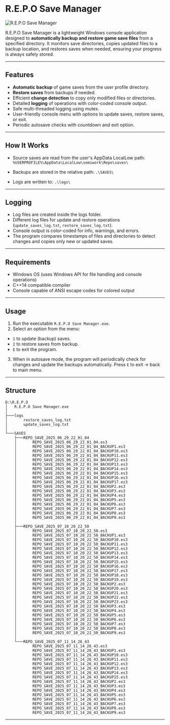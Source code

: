 # R.E.P.O Save Manager

![R.E.P.O Save Manager](https://img.shields.io/badge/status-active-brightgreen)

R.E.P.O Save Manager is a lightweight Windows console application designed to **automatically backup and restore game save files** from a specified directory. It monitors save directories, copies updated files to a backup location, and restores saves when needed, ensuring your progress is always safely stored.

---

## Features

- **Automatic backup** of game saves from the user profile directory.
- **Restore saves** from backups if needed.
- Efficient **change detection** to copy only modified files or directories.
- Detailed **logging** of operations with color-coded console output.
- Safe multi-threaded logging using mutex.
- User-friendly console menu with options to update saves, restore saves, or exit.
- Periodic autosave checks with countdown and exit option.

---

## How It Works

- Source saves are read from the user's AppData LocalLow path:
    `%USERPROFILE%\AppData\LocalLow\semiwork\Repo\saves\`

- Backups are stored in the relative path:
    `.\SAVES\`

- Logs are written to:
    `.\logs\`

---

## Logging

- Log files are created inside the logs folder.
- Different log files for update and restore operations (`update_saves_log.txt`, `restore_saves_log.txt`).
- Console output is color-coded for info, warnings, and errors.
- The program compares timestamps of files and directories to detect changes and copies only new or updated saves.

---

## Requirements

- Windows OS (uses Windows API for file handling and console operations)
- C++14 compatible compiler
- Console capable of ANSI escape codes for colored output

---

## Usage

1. Run the executable `R.E.P.O Save Manager.exe`.
2. Select an option from the menu:  
- `1` to update (backup) saves.  
- `2` to restore saves from backup.  
- `E` to exit the program.
3. When in autosave mode, the program will periodically check for changes and update the backups automatically. Press `E` to exit -> back to main menu.

---

## Structure

```
D:\R.E.P.O
│   R.E.P.O Save Manager.exe
│
├───logs
│       restore_saves_log.txt
│       update_saves_log.txt
│
└───SAVES
    ├───REPO_SAVE_2025_06_29_22_01_04
    │       REPO_SAVE_2025_06_29_22_01_04.es3
    │       REPO_SAVE_2025_06_29_22_01_04_BACKUP1.es3
    │       REPO_SAVE_2025_06_29_22_01_04_BACKUP10.es3
    │       REPO_SAVE_2025_06_29_22_01_04_BACKUP11.es3
    │       REPO_SAVE_2025_06_29_22_01_04_BACKUP12.es3
    │       REPO_SAVE_2025_06_29_22_01_04_BACKUP13.es3
    │       REPO_SAVE_2025_06_29_22_01_04_BACKUP14.es3
    │       REPO_SAVE_2025_06_29_22_01_04_BACKUP15.es3
    │       REPO_SAVE_2025_06_29_22_01_04_BACKUP16.es3
    │       REPO_SAVE_2025_06_29_22_01_04_BACKUP17.es3
    │       REPO_SAVE_2025_06_29_22_01_04_BACKUP2.es3
    │       REPO_SAVE_2025_06_29_22_01_04_BACKUP3.es3
    │       REPO_SAVE_2025_06_29_22_01_04_BACKUP4.es3
    │       REPO_SAVE_2025_06_29_22_01_04_BACKUP5.es3
    │       REPO_SAVE_2025_06_29_22_01_04_BACKUP6.es3
    │       REPO_SAVE_2025_06_29_22_01_04_BACKUP7.es3
    │       REPO_SAVE_2025_06_29_22_01_04_BACKUP8.es3
    │       REPO_SAVE_2025_06_29_22_01_04_BACKUP9.es3
    │
    ├───REPO_SAVE_2025_07_10_20_22_50
    │       REPO_SAVE_2025_07_10_20_22_50.es3
    │       REPO_SAVE_2025_07_10_20_22_50_BACKUP1.es3
    │       REPO_SAVE_2025_07_10_20_22_50_BACKUP10.es3
    │       REPO_SAVE_2025_07_10_20_22_50_BACKUP11.es3
    │       REPO_SAVE_2025_07_10_20_22_50_BACKUP12.es3
    │       REPO_SAVE_2025_07_10_20_22_50_BACKUP13.es3
    │       REPO_SAVE_2025_07_10_20_22_50_BACKUP14.es3
    │       REPO_SAVE_2025_07_10_20_22_50_BACKUP15.es3
    │       REPO_SAVE_2025_07_10_20_22_50_BACKUP16.es3
    │       REPO_SAVE_2025_07_10_20_22_50_BACKUP17.es3
    │       REPO_SAVE_2025_07_10_20_22_50_BACKUP18.es3
    │       REPO_SAVE_2025_07_10_20_22_50_BACKUP19.es3
    │       REPO_SAVE_2025_07_10_20_22_50_BACKUP2.es3
    │       REPO_SAVE_2025_07_10_20_22_50_BACKUP20.es3
    │       REPO_SAVE_2025_07_10_20_22_50_BACKUP21.es3
    │       REPO_SAVE_2025_07_10_20_22_50_BACKUP22.es3
    │       REPO_SAVE_2025_07_10_20_22_50_BACKUP23.es3
    │       REPO_SAVE_2025_07_10_20_22_50_BACKUP3.es3
    │       REPO_SAVE_2025_07_10_20_22_50_BACKUP4.es3
    │       REPO_SAVE_2025_07_10_20_22_50_BACKUP5.es3
    │       REPO_SAVE_2025_07_10_20_22_50_BACKUP6.es3
    │       REPO_SAVE_2025_07_10_20_22_50_BACKUP7.es3
    │       REPO_SAVE_2025_07_10_20_22_50_BACKUP8.es3
    │       REPO_SAVE_2025_07_10_20_22_50_BACKUP9.es3
    │
    └───REPO_SAVE_2025_07_11_14_26_43
            REPO_SAVE_2025_07_11_14_26_43.es3
            REPO_SAVE_2025_07_11_14_26_43_BACKUP1.es3
            REPO_SAVE_2025_07_11_14_26_43_BACKUP10.es3
            REPO_SAVE_2025_07_11_14_26_43_BACKUP11.es3
            REPO_SAVE_2025_07_11_14_26_43_BACKUP12.es3
            REPO_SAVE_2025_07_11_14_26_43_BACKUP13.es3
            REPO_SAVE_2025_07_11_14_26_43_BACKUP14.es3
            REPO_SAVE_2025_07_11_14_26_43_BACKUP15.es3
            REPO_SAVE_2025_07_11_14_26_43_BACKUP2.es3
            REPO_SAVE_2025_07_11_14_26_43_BACKUP3.es3
            REPO_SAVE_2025_07_11_14_26_43_BACKUP4.es3
            REPO_SAVE_2025_07_11_14_26_43_BACKUP5.es3
            REPO_SAVE_2025_07_11_14_26_43_BACKUP6.es3
            REPO_SAVE_2025_07_11_14_26_43_BACKUP7.es3
            REPO_SAVE_2025_07_11_14_26_43_BACKUP8.es3
            REPO_SAVE_2025_07_11_14_26_43_BACKUP9.es3
```
---